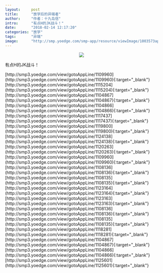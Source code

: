 ```yaml
---
layout:     post
title:      "放学后的异端者"
author:     "作者：十九岛信"
intro:      "有点H的JK战斗！"
date:       "2018-02-14 12:17:20"
categories: "放学"
tags:       "异端"
image:      "http://smp.yoedge.com/smp-app/resource/viewImage/1003573appline.png"
---
```

<div style="text-align: center">
<p><img src="http://smp.yoedge.com/smp-app/resource/viewImage/1003573appline.png"/></p>
</div>
<p class="post-meta">
<span>有点H的JK战斗！</span>
</p>
[http://smp3.yoedge.com/view/gotoAppLine/1109960](http://smp3.yoedge.com/view/gotoAppLine/1109960){:target="_blank"}
[http://smp3.yoedge.com/view/gotoAppLine/1115204](http://smp3.yoedge.com/view/gotoAppLine/1115204){:target="_blank"}
[http://smp3.yoedge.com/view/gotoAppLine/1104867](http://smp3.yoedge.com/view/gotoAppLine/1104867){:target="_blank"}
[http://smp3.yoedge.com/view/gotoAppLine/1104866](http://smp3.yoedge.com/view/gotoAppLine/1104866){:target="_blank"}
[http://smp3.yoedge.com/view/gotoAppLine/1117437](http://smp3.yoedge.com/view/gotoAppLine/1117437){:target="_blank"}
[http://smp3.yoedge.com/view/gotoAppLine/1119800](http://smp3.yoedge.com/view/gotoAppLine/1119800){:target="_blank"}
[http://smp3.yoedge.com/view/gotoAppLine/1124138](http://smp3.yoedge.com/view/gotoAppLine/1124138){:target="_blank"}
[http://smp3.yoedge.com/view/gotoAppLine/1120263](http://smp3.yoedge.com/view/gotoAppLine/1120263){:target="_blank"}
[http://smp3.yoedge.com/view/gotoAppLine/1109960](http://smp3.yoedge.com/view/gotoAppLine/1109960){:target="_blank"}
[http://smp3.yoedge.com/view/gotoAppLine/1108136](http://smp3.yoedge.com/view/gotoAppLine/1108136){:target="_blank"}
[http://smp3.yoedge.com/view/gotoAppLine/1108135](http://smp3.yoedge.com/view/gotoAppLine/1108135){:target="_blank"}
[http://smp3.yoedge.com/view/gotoAppLine/1123164](http://smp3.yoedge.com/view/gotoAppLine/1123164){:target="_blank"}
[http://smp3.yoedge.com/view/gotoAppLine/1123163](http://smp3.yoedge.com/view/gotoAppLine/1123163){:target="_blank"}
[http://smp3.yoedge.com/view/gotoAppLine/1108136](http://smp3.yoedge.com/view/gotoAppLine/1108136){:target="_blank"}
[http://smp3.yoedge.com/view/gotoAppLine/1108135](http://smp3.yoedge.com/view/gotoAppLine/1108135){:target="_blank"}
[http://smp3.yoedge.com/view/gotoAppLine/1118281](http://smp3.yoedge.com/view/gotoAppLine/1118281){:target="_blank"}
[http://smp3.yoedge.com/view/gotoAppLine/1104867](http://smp3.yoedge.com/view/gotoAppLine/1104867){:target="_blank"}
[http://smp3.yoedge.com/view/gotoAppLine/1104866](http://smp3.yoedge.com/view/gotoAppLine/1104866){:target="_blank"}
[http://smp3.yoedge.com/view/gotoAppLine/1125601](http://smp3.yoedge.com/view/gotoAppLine/1125601){:target="_blank"}


